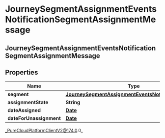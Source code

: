 # JourneySegmentAssignmentEventsNotificationSegmentAssignmentMessage

## JourneySegmentAssignmentEventsNotificationSegmentAssignmentMessage

## Properties

|Name | Type | Description | Notes|
|------------ | ------------- | ------------- | -------------|
| **segment** | [**JourneySegmentAssignmentEventsNotificationSegment**](JourneySegmentAssignmentEventsNotificationSegment) |  | [optional] |
| **assignmentState** | **String** |  | [optional] |
| **dateAssigned** | [**Date**](Date) |  | [optional] |
| **dateForUnassignment** | [**Date**](Date) |  | [optional] |



_PureCloudPlatformClientV2@174.0.0_
